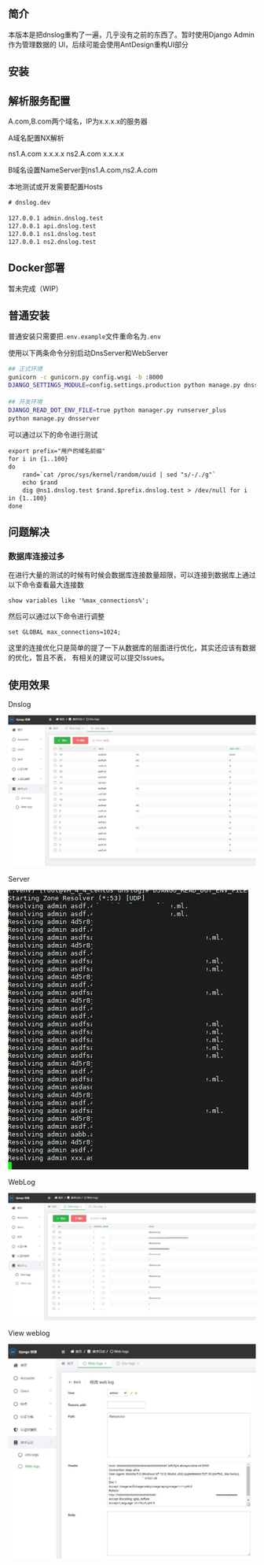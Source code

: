 简介
---

本版本是把dnslog重构了一遍，几乎没有之前的东西了。暂时使用Django Admin作为管理数据的
UI，后续可能会使用AntDesign重构UI部分

安装
---

## 解析服务配置

A.com,B.com两个域名，IP为x.x.x.x的服务器

A域名配置NX解析

ns1.A.com x.x.x.x
ns2.A.com x.x.x.x

B域名设置NameServer到ns1.A.com,ns2.A.com

本地测试或开发需要配置Hosts

```
# dnslog.dev

127.0.0.1 admin.dnslog.test
127.0.0.1 api.dnslog.test
127.0.0.1 ns1.dnslog.test
127.0.0.1 ns2.dnslog.test

```

## Docker部署

暂未完成（WIP）

## 普通安装

普通安装只需要把`.env.example`文件重命名为`.env`

使用以下两条命令分别启动DnsServer和WebServer

```Bash
## 正式环境
gunicorn -c gunicorn.py config.wsgi -b :8000
DJANGO_SETTINGS_MODULE=config.settings.production python manage.py dnsserver

## 开发环境
DJANGO_READ_DOT_ENV_FILE=true python manager.py runserver_plus
python manage.py dnsserver
```

可以通过以下的命令进行测试

```
export prefix="用户的域名前缀"
for i in {1..100}
do
    rand=`cat /proc/sys/kernel/random/uuid | sed "s/-/./g"`
    echo $rand
    dig @ns1.dnslog.test $rand.$prefix.dnslog.test > /dev/null for i in {1..100}
done
```

## 问题解决

### 数据库连接过多

在进行大量的测试的时候有时候会数据库连接数量超限，可以连接到数据库上通过以下命令查看最大连接数

```
show variables like '%max_connections%';
```

然后可以通过以下命令进行调整

```
set GLOBAL max_connections=1024;
```

这里的连接优化只是简单的提了一下从数据库的层面进行优化，其实还应该有数据的优化，暂且不表，
有相关的建议可以提交Issues。


使用效果
---

Dnslog

![](docs/1.jpg)

Server

![](docs/2.jpg)

WebLog

![](docs/3.jpg)

View weblog

![](docs/4.jpg)
